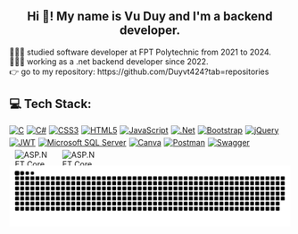 <h2 align="center">Hi 👋! My name is Vu Duy and I'm a backend developer.</h2>
<p align="left">👨🏼‍🎓  studied software developer at FPT Polytechnic from 2021 to 2024.<br>👨🏼‍💻 working as a .net backend  developer since 2022.<br>👉 go to my repository: https://github.com/Duyvt424?tab=repositories</p>
<h2 align="left">💻 Tech Stack:</h2>
<div style="display: flex; flex-wrap: wrap; gap: 5px; align-items: center;">
  <a href="https://devdocs.io/c/">
    <img src="https://img.shields.io/badge/c-%2300599C.svg?style=for-the-badge&logo=c&logoColor=white" alt="C">
  </a>
  <a href="https://learn.microsoft.com/en-us/dotnet/csharp/">
    <img src="https://img.shields.io/badge/c%23-%23239120.svg?style=for-the-badge&logo=csharp&logoColor=white" alt="C#">
  </a>
  <a href="https://developer.mozilla.org/en-US/docs/Web/CSS">
    <img src="https://img.shields.io/badge/css3-%231572B6.svg?style=for-the-badge&logo=css3&logoColor=white" alt="CSS3">
  </a>
  <a href="https://developer.mozilla.org/en-US/docs/Glossary/HTML5">
    <img src="https://img.shields.io/badge/html5-%23E34F26.svg?style=for-the-badge&logo=html5&logoColor=white" alt="HTML5">
  </a>
  <a href="https://developer.mozilla.org/en-US/docs/Web/JavaScript">
    <img src="https://img.shields.io/badge/javascript-%23323330.svg?style=for-the-badge&logo=javascript&logoColor=%23F7DF1E" alt="JavaScript">
  </a>
  <a href="https://learn.microsoft.com/en-us/dotnet/">
    <img src="https://img.shields.io/badge/.NET-5C2D91?style=for-the-badge&logo=.net&logoColor=white" alt=".Net">
  </a>
  <a href="https://getbootstrap.com/docs/5.3/getting-started/introduction/">
    <img src="https://img.shields.io/badge/bootstrap-%238511FA.svg?style=for-the-badge&logo=bootstrap&logoColor=white" alt="Bootstrap">
  </a>
  <a href="https://api.jquery.com/">
    <img src="https://img.shields.io/badge/jquery-%230769AD.svg?style=for-the-badge&logo=jquery&logoColor=white" alt="jQuery">
  </a>
  <a href="https://jwt.io/introduction">
    <img src="https://img.shields.io/badge/JWT-black?style=for-the-badge&logo=JSON%20web%20tokens" alt="JWT">
  </a>
  <a href="https://learn.microsoft.com/en-us/sql/?view=sql-server-ver16">
    <img src="https://img.shields.io/badge/Microsoft%20SQL%20Server-CC2927?style=for-the-badge&logo=microsoft%20sql%20server&logoColor=white" alt="Microsoft SQL Server">
  </a>
  <a href="https://www.canva.com/">
    <img src="https://img.shields.io/badge/Canva-%2300C4CC.svg?style=for-the-badge&logo=Canva&logoColor=white" alt="Canva">
  </a>
  <a href="https://www.postman.com/">
    <img src="https://img.shields.io/badge/Postman-FF6C37?style=for-the-badge&logo=postman&logoColor=white" alt="Postman">
  </a>
  <a href="https://swagger.io/">
    <img src="https://img.shields.io/badge/-Swagger-%23Clojure?style=for-the-badge&logo=swagger&logoColor=white" alt="Swagger">
  </a>
  <a href="https://learn.microsoft.com/en-us/aspnet/core/?view=aspnetcore-9.0" 
     style="display: flex; align-items: center; padding: 0 10px; height: 28px; border-radius: 5px; text-decoration: none;">
      <img src="https://www.techmeet360.com/wp-content/uploads/2018/11/ASP.NET-Core-Logo.png" 
           alt="ASP.NET Core" 
           style="height: 28px; width: 60px;">
  </a>
  <a href="https://learn.microsoft.com/en-us/aspnet/mvc/" 
     style="display: flex; align-items: center; padding: 0 10px; height: 28px; border-radius: 5px; text-decoration: none;">
      <img src="https://www.ingeniumweb.com/in/images/aspnet-mvc-overview/3758.png" 
           alt="ASP.NET Core MVC" 
           style="height: 28px; width: 60px; margin-top: 2%;">
  </a>
</div>
<picture>
  <source media="(prefers-color-scheme: dark)" srcset="https://raw.githubusercontent.com/Duyvt424/Duyvt424/output/github-snake-dark.svg" />
  <source media="(prefers-color-scheme: light)" srcset="https://raw.githubusercontent.com/Duyvt424/Duyvt424/output/github-snake.svg" />
  <img alt="github-snake" src="https://raw.githubusercontent.com/Duyvt424/Duyvt424/output/github-snake.svg" />
</picture>
